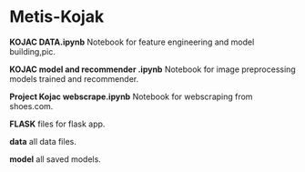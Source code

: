 # Metis-Kojak
**KOJAC DATA.ipynb**	Notebook for feature engineering and model building,pic. 

**KOJAC model and recommender .ipynb**	Notebook for image preprocessing models trained and recommender. 

**Project Kojac webscrape.ipynb**	Notebook for webscraping from shoes.com. 
 
**FLASK** files for flask app. 

**data**	all data files.

**model**	all saved models. 
